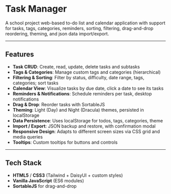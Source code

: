 # Task Manager

A school project web-based to-do list and calendar application with support for tasks, tags, categories, reminders, sorting, filtering, drag-and-drop reordering, theming, and json data import/export.

---

## Features

- **Task CRUD**: Create, read, update, delete tasks and subtasks  
- **Tags & Categories**: Manage custom tags and categories (hierarchical)  
- **Filtering & Sorting**: Filter by status, difficulty, date range, tags, categories; sort tasks  
- **Calendar View**: Visualize tasks by due date, click a date to see its tasks  
- **Reminders & Notifications**: Schedule reminders per task, desktop notifications  
- **Drag & Drop**: Reorder tasks with SortableJS  
- **Theming**: Light (Day) and Night (Dracula) themes, persisted in localStorage  
- **Data Persistence**: Uses localStorage for todos, tags, categories, theme  
- **Import / Export**: JSON backup and restore, with confirmation modal  
- **Responsive Design**: Adapts to different screen sizes via CSS grid and media queries  
- **Tooltips**: Custom tooltips for buttons and controls  

---

## Tech Stack

- **HTML5** / **CSS3** (Tailwind + DaisyUI + custom styles)  
- **Vanilla JavaScript** (ES6 modules)  
- **SortableJS** for drag-and-drop
